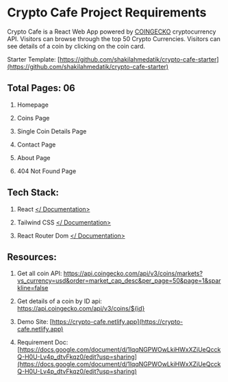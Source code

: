 
# Crypto Cafe Project Requirements


  

Crypto Cafe is a React Web App powered by [COINGECKO](https://www.coingecko.com/en/api/documentation) cryptocurrency API. Visitors can browse through the top 50 Crypto Currencies. Visitors can see details of a coin by clicking on the coin card.


Starter Template: [https://github.com/shakilahmedatik/crypto-cafe-starter](https://github.com/shakilahmedatik/crypto-cafe-starter)

## Total Pages: 06

1.  Homepage
    
2.  Coins Page
    
3.  Single Coin Details Page
    
4.  Contact Page
    
5.  About Page
    
6.  404 Not Found Page
    

  
  

## Tech Stack:

1.  React [</ Documentation>](https://reactjs.org/docs/getting-started.html)
    
2.  Tailwind CSS [</ Documentation>](https://tailwindcss.com/docs/installation)
    
3.  React Router Dom [</ Documentation>](https://reactrouter.com/docs/en/v6/getting-started/overview)
    

  
  

## Resources:

1.  Get all coin API: https://api.coingecko.com/api/v3/coins/markets?vs_currency=usd&order=market_cap_desc&per_page=50&page=1&sparkline=false
    
2.  Get details of a coin by ID api: https://api.coingecko.com/api/v3/coins/${id}
    

3. Demo Site: [https://crypto-cafe.netlify.app](https://crypto-cafe.netlify.app)

4. Requirement Doc: [https://docs.google.com/document/d/1lqqNGPWOwLkiHWxXZiUeQcckQ-H0U-Lv4p_dtvFkqz0/edit?usp=sharing](https://docs.google.com/document/d/1lqqNGPWOwLkiHWxXZiUeQcckQ-H0U-Lv4p_dtvFkqz0/edit?usp=sharing)










